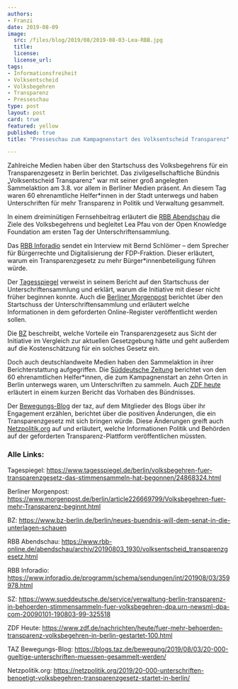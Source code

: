 ```yaml
---
authors:
- Franzi
date: 2019-08-09
image:
  src: /files/blog/2019/08/2019-08-03-Lea-RBB.jpg
  title:
  license:
  license_url:
tags:
- Informationsfreiheit
- Volksentscheid
- Volksbegehren
- Transparenz
- Presseschau
type: post
layout: post
card: true
featured: yellow
published: true
title: "Presseschau zum Kampagnenstart des Volksentscheid Transparenz"

---
```


Zahlreiche Medien haben über den Startschuss des Volksbegehrens für ein Transparenzgesetz in Berlin berichtet. Das zivilgesellschaftliche Bündnis „Volksentscheid Transparenz” war mit seiner groß angelegten Sammelaktion am 3.8. vor allem in Berliner Medien präsent. An diesem Tag waren 60 ehrenamtliche Helfer*innen in der Stadt unterwegs und haben Unterschriften für mehr Transparenz in Politik und Verwaltung gesammelt.


In einem dreiminütigen Fernsehbeitrag erläutert die [RBB Abendschau](https://www.rbb-online.de/abendschau/archiv/20190803_1930/volksentscheid_transparenzgesetz.html) die Ziele des Volksbegehrens und begleitet Lea Pfau von der Open Knowledge Foundation am ersten Tag der Unterschriftensammlung. 


Das [RBB Inforadio](https://www.inforadio.de/programm/schema/sendungen/int/201908/03/359978.html) sendet ein Interview mit Bernd Schlömer – dem Sprecher für Bürgerrechte und Digitalisierung der FDP-Fraktion. Dieser erläutert, warum ein Transparenzgesetz zu mehr Bürger*innenbeteiligung führen würde.


Der [Tagesspiegel](https://www.tagesspiegel.de/berlin/volksbegehren-fuer-transparenzgesetz-das-stimmensammeln-hat-begonnen/24868324.html) verweist in seinem Bericht auf den Startschuss der Unterschriftensammlung und erklärt, warum die Initiative mit dieser nicht früher beginnen konnte. Auch die [Berliner Morgenpost](https://www.morgenpost.de/berlin/article226669799/Volksbegehren-fuer-mehr-Transparenz-beginnt.html) berichtet über den Startschuss der Unterschriftensammlung und erläutert welche Informationen in dem geforderten Online-Register veröffentlicht werden sollen.  


Die [BZ](https://www.bz-berlin.de/berlin/neues-buendnis-will-dem-senat-in-die-unterlagen-schauen) beschreibt, welche Vorteile ein Transparenzgesetz aus Sicht der Initiative im Vergleich zur aktuellen Gesetzgebung hätte und geht außerdem auf die Kostenschätzung für ein solches Gesetz ein. 


Doch auch deutschlandweite Medien haben den Sammelaktion in ihrer Berichterstattung aufgegriffen. Die [Süddeutsche Zeitung](https://www.sueddeutsche.de/service/verwaltung-berlin-transparenz-in-behoerden-stimmensammeln-fuer-volksbegehren-dpa.urn-newsml-dpa-com-20090101-190803-99-325518) berichtet von den 60 ehrenamtlichen Helfer*innen, die zum Kampagnenstart an zehn Orten in Berlin unterwegs waren, um Unterschriften zu sammeln. Auch [ZDF heute](https://www.zdf.de/nachrichten/heute/fuer-mehr-behoerden-transparenz-volksbegehren-in-berlin-gestartet-100.html) erläutert in einem kurzen Bericht das Vorhaben des Bündnisses. 


Der [Bewegungs-Blog](https://blogs.taz.de/bewegung/2019/08/03/20-000-gueltige-unterschriften-muessen-gesammelt-werden/) der taz, auf dem Mitglieder des Blogs über ihr Engagement erzählen, berichtet über die positiven Änderungen, die ein Transparenzgesetz mit sich bringen würde. Diese Änderungen greift auch [Netzpolitik.org](https://netzpolitik.org/2019/20-000-unterschriften-benoetigt-volksbegehren-transparenzgesetz-startet-in-berlin/) auf und erläutert, welche Informationen Politik und Behörden auf der geforderten Transparenz-Plattform veröffentlichen müssten. 


### Alle Links: 

Tagespiegel: https://www.tagesspiegel.de/berlin/volksbegehren-fuer-transparenzgesetz-das-stimmensammeln-hat-begonnen/24868324.html

Berliner Morgenpost: https://www.morgenpost.de/berlin/article226669799/Volksbegehren-fuer-mehr-Transparenz-beginnt.html 

BZ: https://www.bz-berlin.de/berlin/neues-buendnis-will-dem-senat-in-die-unterlagen-schauen

RBB Abendschau: https://www.rbb-online.de/abendschau/archiv/20190803_1930/volksentscheid_transparenzgesetz.html

RBB Inforadio: https://www.inforadio.de/programm/schema/sendungen/int/201908/03/359978.html 

SZ: https://www.sueddeutsche.de/service/verwaltung-berlin-transparenz-in-behoerden-stimmensammeln-fuer-volksbegehren-dpa.urn-newsml-dpa-com-20090101-190803-99-325518 

ZDF Heute: https://www.zdf.de/nachrichten/heute/fuer-mehr-behoerden-transparenz-volksbegehren-in-berlin-gestartet-100.html 

TAZ Bewegungs-Blog: https://blogs.taz.de/bewegung/2019/08/03/20-000-gueltige-unterschriften-muessen-gesammelt-werden/

Netzpolitik.org: https://netzpolitik.org/2019/20-000-unterschriften-benoetigt-volksbegehren-transparenzgesetz-startet-in-berlin/ 
